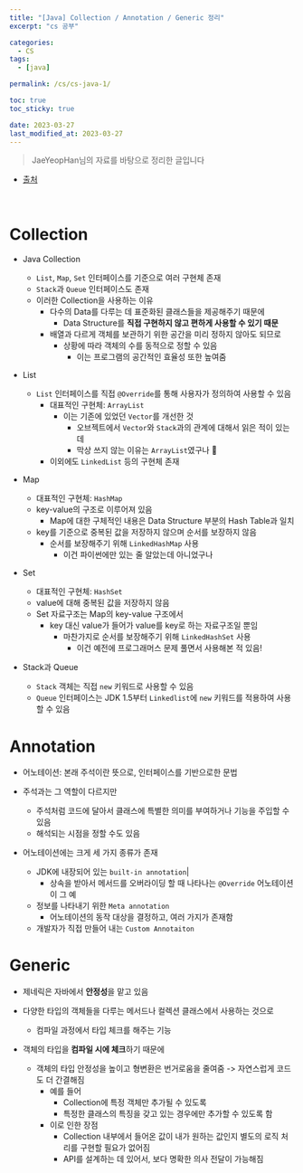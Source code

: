 ```yaml
---
title: "[Java] Collection / Annotation / Generic 정리"
excerpt: "cs 공부"

categories:
  - CS
tags:
  - [java]

permalink: /cs/cs-java-1/

toc: true
toc_sticky: true

date: 2023-03-27
last_modified_at: 2023-03-27
---
```


> JaeYeopHan님의 자료를 바탕으로 정리한 글입니다

- [출처](https://github.com/JaeYeopHan/Interview_Question_for_Beginner/tree/master/Java#collection)

<br>

# Collection

- Java Collection

  - `List`, `Map`, `Set` 인터페이스를 기준으로 여러 구현체 존재
  - `Stack`과 `Queue` 인터페이스도 존재
  - 이러한 Collection을 사용하는 이유
    - 다수의 Data를 다루는 데 표준화된 클래스들을 제공해주기 때문에
      - Data Structure를 **직접 구현하지 않고 편하게 사용할 수 있기 때문**
    - 배열과 다르게 객체를 보관하기 위한 공간을 미리 정하지 않아도 되므로
      - 상황에 따라 객체의 수를 동적으로 정할 수 있음
        - 이는 프로그램의 공간적인 효율성 또한 높여줌

- List

  - `List` 인터페이스를 직접 `@Override`를 통해 사용자가 정의하여 사용할 수 있음
    - 대표적인 구현체: `ArrayList`
      - 이는 기존에 있었던 `Vector`를 개선한 것
        - 오브젝트에서 `Vector`와 `Stack`과의 관계에 대해서 읽은 적이 있는데
        - 막상 쓰지 않는 이유는 `ArrayList`였구나 👀
    - 이외에도 `LinkedList` 등의 구현체 존재

- Map

  - 대표적인 구현체: `HashMap`
  - key-value의 구조로 이루어져 있음
    - Map에 대한 구체적인 내용은 Data Structure 부분의 Hash Table과 일치
  - key를 기준으로 중복된 값을 저장하지 않으며 순서를 보장하지 않음
    - 순서를 보장해주기 위해 `LinkedHashMap` 사용
      - 이건 파이썬에만 있는 줄 알았는데 아니었구나

- Set

  - 대표적인 구현체: `HashSet`
  - value에 대해 중복된 값을 저장하지 않음
  - Set 자료구조는 Map의 key-value 구조에서
    - key 대신 value가 들어가 value를 key로 하는 자료구조일 뿐임
      - 마찬가지로 순서를 보장해주기 위해 `LinkedHashSet` 사용
        - 이건 예전에 프로그래머스 문제 풀면서 사용해본 적 있음!

- Stack과 Queue

  - `Stack` 객체는 직접 `new` 키워드로 사용할 수 있음
  - `Queue` 인터페이스는 JDK 1.5부터 `Linkedlist`에 `new` 키워드를 적용하여 사용할 수 있음

# Annotation

- 어노테이션: 본래 주석이란 뜻으로, 인터페이스를 기반으로한 문법
- 주석과는 그 역할이 다르지만

  - 주석처럼 코드에 달아서 클래스에 특별한 의미를 부여하거나 기능을 주입할 수 있음
  - 해석되는 시점을 정할 수도 있음

- 어노테이션에는 크게 세 가지 종류가 존재
  - JDK에 내장되어 있는 `built-in annotation`|
    - 상속을 받아서 메서드를 오버라이딩 할 때 나타나는 `@Override` 어노테이션이 그 예
  - 정보를 나타내기 위한 `Meta annotation`
    - 어노테이션의 동작 대상을 결정하고, 여러 가지가 존재함
  - 개발자가 직접 만들어 내는 `Custom Annotaiton`

# Generic

- 제네릭은 자바에서 **안정성**을 맡고 있음

- 다양한 타입의 객체들을 다루는 메서드나 컬렉션 클래스에서 사용하는 것으로

  - 컴파일 과정에서 타입 체크를 해주는 기능

- 객체의 타입을 **컴파일 시에 체크**하기 때문에
  - 객체의 타입 안정성을 높이고 형변환은 번거로움을 줄여줌 -> 자연스럽게 코드도 더 간결해짐
    - 예를 들어
      - Collection에 특정 객체만 추가될 수 있도록
      - 특정한 클래스의 특징을 갖고 있는 경우에만 추가할 수 있도록 함
    - 이로 인한 장점
      - Collection 내부에서 들어온 값이 내가 원하는 값인지 별도의 로직 처리를 구현할 필요가 없어짐
      - API를 설계하는 데 있어서, 보다 명확한 의사 전달이 가능해짐
